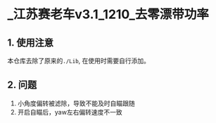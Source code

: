 # _江苏赛老车v3.1_1210_去零漂带功率

## 1. 使用注意

本仓库去除了原来的`./Lib`, 在使用时需要自行添加。

## 2. 问题

1. 小角度偏转被滤除，导致不能及时自瞄跟随
2. 开启自瞄后，yaw左右偏转速度不一致